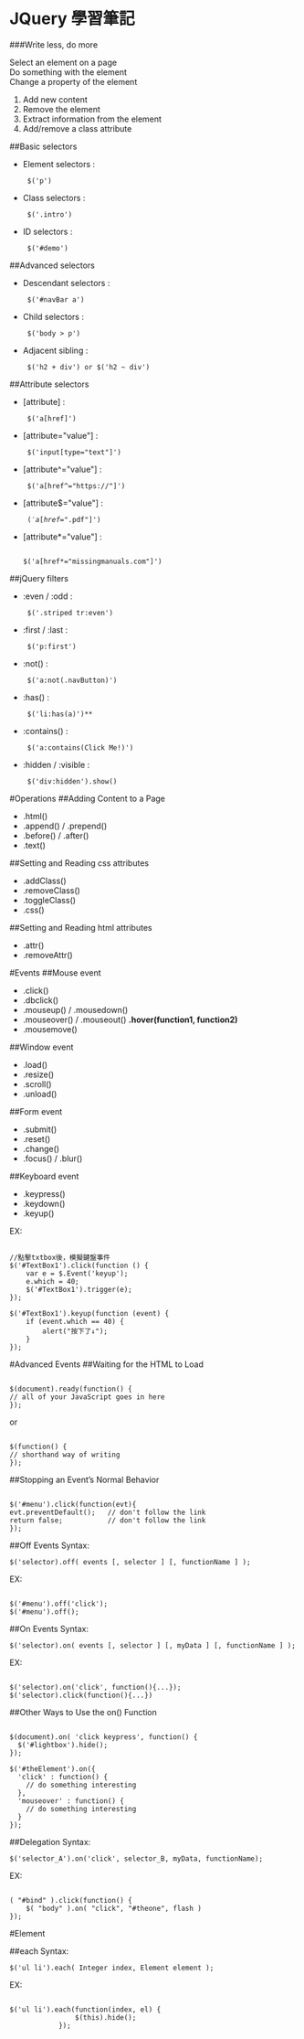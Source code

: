 # JQuery 學習筆記 
###Write less, do more

Select an element on a page<br>
Do something with the element<br>
Change a property of the element<br>
1. Add new content<br>
2. Remove the element<br>
3. Extract information from the element<br>
4. Add/remove a class attribute<br>

##Basic selectors
+ Element selectors : <pre><code> $('p') </code></pre>
+ Class selectors   : <pre><code> $('.intro') </code></pre>
+ ID selectors      : <pre><code> $('#demo') </code></pre>

##Advanced selectors
+ Descendant selectors : <pre><code> $('#navBar a') </code></pre>
+ Child selectors : <pre><code> $('body > p') </code></pre>
+ Adjacent sibling : <pre><code> $('h2 + div') or $('h2 ~ div') </code></pre>

##Attribute selectors
+ [attribute] : <pre><code> $('a[href]') </code></pre>
+ [attribute="value"] : <pre><code> $('input[type="text"]') </code></pre>
+ [attribute^="value"] : <pre><code> $('a[href^="https://"]') </code></pre>
+ [attribute$="value"] : <pre><code> $('a[href$=".pdf"]') </code></pre>
+ [attribute*="value"] : <pre><code> $('a[href*="missingmanuals.com"]') </code></pre>

##jQuery filters
+ :even / :odd : <pre><code> $('.striped tr:even') </code></pre>
+ :first / :last : <pre><code> $('p:first') </code></pre>
+ :not() : <pre><code> $('a:not(.navButton)') </code></pre>
+ :has() : <pre><code> $('li:has(a)')** </code></pre>
+ :contains() : <pre><code> $('a:contains(Click Me!)') </code></pre>
+ :hidden / :visible : <pre><code> $('div:hidden').show() </code></pre>

#Operations
##Adding Content to a Page
+ .html()
+ .append() / .prepend()
+ .before() / .after()
+ .text()

##Setting and Reading css attributes
+ .addClass()
+ .removeClass()
+ .toggleClass()
+ .css()

##Setting and Reading html attributes
+ .attr()
+ .removeAttr()

#Events
##Mouse event
+ .click()
+ .dbclick()
+ .mouseup() / .mousedown()
+ .mouseover() / .mouseout() **.hover(function1,  function2)**
+ .mousemove()

##Window event
+ .load()
+ .resize()
+ .scroll()
+ .unload()

##Form event
+ .submit()
+ .reset()
+ .change()
+ .focus() / .blur()

##Keyboard event 
+ .keypress()
+ .keydown()
+ .keyup()

EX:
<pre><code>
//點擊txtbox後，模擬鍵盤事件
$('#TextBox1').click(function () {
    var e = $.Event('keyup');
    e.which = 40; 
    $('#TextBox1').trigger(e);
});

$('#TextBox1').keyup(function (event) {
    if (event.which == 40) {
        alert("按下了↓");
    }
});
</code></pre>

#Advanced Events
##Waiting for the HTML to Load
<pre><code>
$(document).ready(function() {
// all of your JavaScript goes in here
});
</code></pre>
or
<pre><code>
$(function() {
// shorthand way of writing
});
</code></pre>

##Stopping an Event’s Normal Behavior
<pre><code>
$('#menu').click(function(evt){
evt.preventDefault(); 	// don't follow the link
return false;  			// don't follow the link
});
</code></pre>

##Off Events
Syntax:
<pre><code>$('selector).off( events [, selector ] [, functionName ] );</code></pre>

EX:
<pre><code>
$('#menu').off('click');
$('#menu').off();
</code></pre>

##On Events
Syntax:
<pre><code>$('selector).on( events [, selector ] [, myData ] [, functionName ] );</code></pre>

EX:
<pre><code>
$('selector).on('click', function(){...});
$('selector).click(function(){...})
</code></pre>

##Other Ways to Use the on() Function
<pre><code>
$(document).on( 'click keypress', function() {
  $('#lightbox').hide();
});

$('#theElement').on({ 
  'click' : function() {
    // do something interesting
  },
  'mouseover' : function() {
    // do something interesting
  }
});
</code></pre>

##Delegation
Syntax:
<pre><code>$('selector_A').on('click', selector_B, myData, functionName);</code></pre>
EX:
<pre><code>
( "#bind" ).click(function() {
 	$( "body" ).on( "click", "#theone", flash )
});
</code></pre>

#Element

##each
Syntax:
<pre><code>$('ul li').each( Integer index, Element element );</code></pre>
EX:
<pre><code>
$('ul li').each(function(index, el) {
                $(this).hide();
            });
</code></pre>
